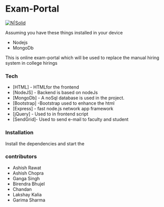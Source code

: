 # Exam-Portal

[![N|Solid](https://www.cygrp.com/wp-content/uploads/2019/06/cybergroup-logo.png)](https://nodesource.com/products/nsolid)

Assuming you have these things installed in your device

  - Nodejs
  - MongoDb
 
This is online exam-portal which will be used to replace the manual hiring system in college hirings 

### Tech


* [HTML] - HTMLfor the frontend 
* [NodeJS] - Backend is based on nodeJs
* [MongoDb] - A noSql database is used in the project.
* [Bootstrap] -Bootstrap used to enhance the html
* [Express] - fast node.js network app framework 
* [jQuery] - Used to in frontend script
* [SendGrid]- Used to send e-mail to faculty and student

### Installation

Install the dependencies and start the
### contributors
* Ashish Rawat
* Ashish Chopra
* Ganga Singh
* Birendra Bhujel
* Chandan
* Lakshay Kalia
* Garima Sharma

